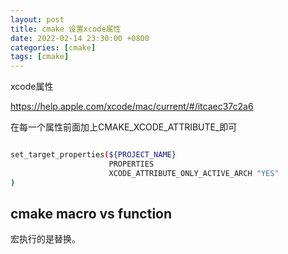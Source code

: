 ```yaml
---
layout: post
title: cmake 设置xcode属性
date: 2022-02-14 23:30:00 +0800
categories: [cmake]
tags: [cmake]
---
```




xcode属性

https://help.apple.com/xcode/mac/current/#/itcaec37c2a6

在每一个属性前面加上CMAKE_XCODE_ATTRIBUTE_即可

```javascript

```

```bash
set_target_properties(${PROJECT_NAME}
                      PROPERTIES
                      XCODE_ATTRIBUTE_ONLY_ACTIVE_ARCH "YES"
)
```





## cmake macro vs function

宏执行的是替换。